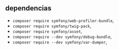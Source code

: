 ## dependencias

* `composer require symfony/web-profiler-bundle`, 
* `composer require symfony/twig-pack`, 
* `composer require symfony/asset`, 
* `composer require --dev symfony/debug-bundle`, 
* `composer require --dev symfony/var-dumper`, 